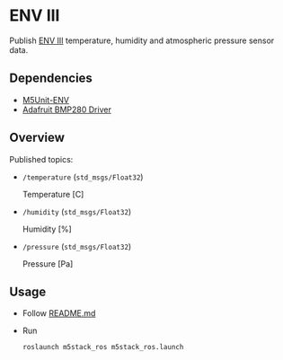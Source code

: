 # ENV III

Publish [ENV III](https://docs.m5stack.com/en/unit/envIII) temperature, humidity and atmospheric pressure sensor data.

## Dependencies

- [M5Unit-ENV](https://github.com/m5stack/M5Unit-ENV)
- [Adafruit BMP280 Driver](https://github.com/adafruit/Adafruit_BMP280_Library)

## Overview

Published topics:

- `/temperature` (`std_msgs/Float32`)

  Temperature [C]

- `/humidity` (`std_msgs/Float32`)

  Humidity [%]

- `/pressure` (`std_msgs/Float32`)

  Pressure [Pa]

## Usage

- Follow [README.md](https://github.com/jsk-ros-pkg/jsk_3rdparty/tree/master/m5stack_ros)

- Run

  ```bash
  roslaunch m5stack_ros m5stack_ros.launch
  ```
